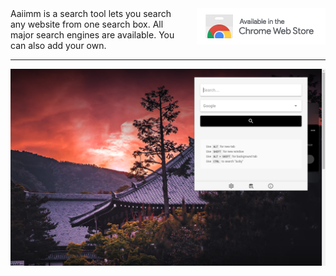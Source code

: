 <a href="https://chrome.google.com/webstore/detail/aaiimm/dhnnjmnnnmdpnlkkmlhppligleiefdhk" target="_blank">
  <img src="./chrome-web-store.png" align="right" style="margin-left: 20px;" />
</a>
Aaiimm is a search tool lets you search any website from one search box. All major search engines are available. You can also add your own.

---

![Aaiimm 1.0.0 - Screenshot](aaiimm-1.0.0-screenshot.png)
